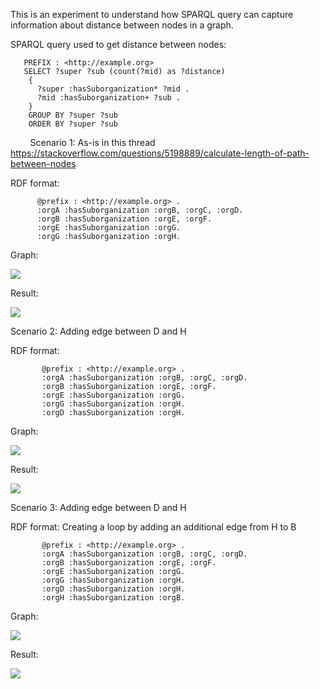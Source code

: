 This is an experiment to understand how SPARQL query can capture information about distance between nodes in a graph.

SPARQL query used to get distance between nodes:
        
       PREFIX : <http://example.org> 
       SELECT ?super ?sub (count(?mid) as ?distance) 
        { 
          ?super :hasSuborganization* ?mid .
          ?mid :hasSuborganization+ ?sub .
        }
        GROUP BY ?super ?sub 
        ORDER BY ?super ?sub
        
 Scenario 1: As-is in this thread https://stackoverflow.com/questions/5198889/calculate-length-of-path-between-nodes
 
 RDF format:
 
          @prefix : <http://example.org> .
          :orgA :hasSuborganization :orgB, :orgC, :orgD.
          :orgB :hasSuborganization :orgE, :orgF.
          :orgE :hasSuborganization :orgG.
          :orgG :hasSuborganization :orgH.
    
Graph:

![](https://github.com/idaks/DataONE-Prov-Summer-2017/blob/master/examples/distance_between_nodes/Graph1.png)
    
Result:

![](https://github.com/idaks/DataONE-Prov-Summer-2017/blob/master/examples/distance_between_nodes/Graph1_Result.png)
        
Scenario 2: Adding edge between D and H 
 
RDF format:

           @prefix : <http://example.org> .
           :orgA :hasSuborganization :orgB, :orgC, :orgD.
           :orgB :hasSuborganization :orgE, :orgF.
           :orgE :hasSuborganization :orgG.
           :orgG :hasSuborganization :orgH.
           :orgD :hasSuborganization :orgH.

Graph:

![](https://github.com/idaks/DataONE-Prov-Summer-2017/blob/master/examples/distance_between_nodes/Graph2.png)

Result:

![](https://github.com/idaks/DataONE-Prov-Summer-2017/blob/master/examples/distance_between_nodes/Graph2_Result.png)

Scenario 3: Adding edge between D and H 
 
RDF format: Creating a loop by adding an additional edge from H to B

           @prefix : <http://example.org> .
           :orgA :hasSuborganization :orgB, :orgC, :orgD.
           :orgB :hasSuborganization :orgE, :orgF.
           :orgE :hasSuborganization :orgG.
           :orgG :hasSuborganization :orgH.
           :orgD :hasSuborganization :orgH.
           :orgH :hasSuborganization :orgB.

Graph:

![](https://github.com/idaks/DataONE-Prov-Summer-2017/blob/master/examples/distance_between_nodes/Graph3.png)

Result:

![](https://github.com/idaks/DataONE-Prov-Summer-2017/blob/master/examples/distance_between_nodes/Graph3_Result.png)
 
